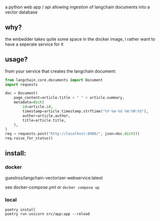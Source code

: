 a python web app / api allowing ingestion of langchain documents into a vector database

## why?

the embedder takes quite some space in the docker image, i rather want to have a seperate service for it

## usage?

from your service that creates the langchain document:

```python
from langchain_core.documents import Document
import requests

doc = Document(
    page_content=article.title + " " + article.summary,
    metadata=dict(
        id=article.id,
        timestamp=article.timestamp.strftime("%Y-%m-%d %H:%M:%S"),
        author=article.author,
        title=article.title,
    ),
)
req = requests.post("http://localhost:8000/", json=doc.dict())
req.raise_for_status()
```
## install:

### docker

 guestros/langchain-vectorizer-webservice:latest

 see docker-compose.yml or `docker compose up`
 
### local

```
poetry install
poetry run uvicorn src/app:app --reload
```